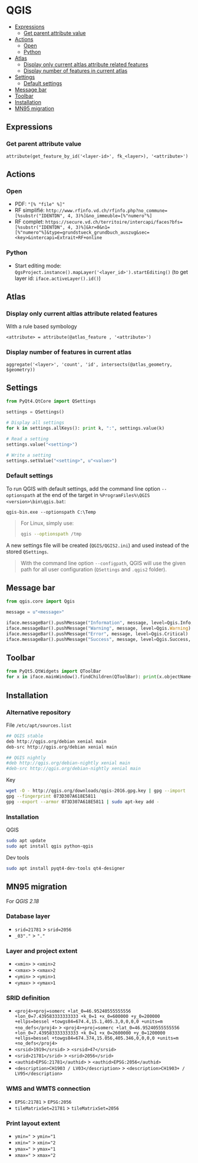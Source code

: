 # QGIS

* [Expressions](#expressions)
  * [Get parent attribute value](#get-parent-attribute-value)
* [Actions](#actions)
  * [Open](#open)
  * [Python](#python)
* [Atlas](#atlas)
  * [Display only current altlas attribute related features](#display-only-current-altlas-attribute-related-features)
  * [Display number of features in current atlas](#display-number-of-features-in-current-atlas)
* [Settings](#settings)
  * [Default settings](#default-settings)
* [Message bar](#message-bar)
* [Toolbar](#toolbar)
* [Installation](#installation)
* [MN95 migration](#mn95-migration)

## Expressions

### Get parent attribute value

```
attribute(get_feature_by_id('<layer-id>', fk_<layer>), '<attribute>')
```

## Actions

### Open

* PDF: `"[% "file" %]"`
* RF simplifié: `http://www.rfinfo.vd.ch/rfinfo.php?no_commune=[%substr("IDENTDN", 4, 3)%]&no_immeuble=[%"numero"%]`
* RF complet: `https://secure.vd.ch/territoire/intercapi/faces?bfs=[%substr("IDENTDN", 4, 3)%]&kr=0&n1=[%"numero"%]&type=grundstueck_grundbuch_auszug&sec=<key>&intercapi=Extrait+RF+online`

### Python

* Start editing mode: `QgsProject.instance().mapLayer('<layer_id>').startEditing()` (to get layer id: `iface.activeLayer().id()`)

## Atlas

### Display only current altlas attribute related features

With a rule based symbology

```
<attribute> = attribute(@atlas_feature , '<attribute>')
```

### Display number of features in current atlas

```
aggregate('<layer>', 'count', 'id', intersects(@atlas_geometry, $geometry))
```

## Settings

```python
from PyQt4.QtCore import QSettings

settings = QSettings()

# Display all settings
for k in settings.allKeys(): print k, ":", settings.value(k)

# Read a setting
settings.value("<setting>")

# Write a setting
settings.setValue("<setting>", u"<value>")
```

### Default settings

To run QGIS with default settings, add the command line option `--optionspath` at the end of the target in `%ProgramFiles%\QGIS <version>\bin\qgis.bat`:

```batchfile
qgis-bin.exe --optionspath C:\Temp
```

> For Linux, simply use:
>
>```bash
>qgis --optionspath /tmp
>```

A new settings file will be created (`QGIS/QGIS2.ini`) and used instead of the stored `QSettings`.

> With the command line option `--configpath`, QGIS will use the given path for all user configuration (`QSettings` and `.qgis2` folder).

## Message bar

```python
from qgis.core import Qgis

message = u"<message>"

iface.messageBar().pushMessage("Information", message, level=Qgis.Info, duration=3)
iface.messageBar().pushMessage("Warning", message, level=Qgis.Warning)
iface.messageBar().pushMessage("Error", message, level=Qgis.Critical)
iface.messageBar().pushMessage("Success", message, level=Qgis.Success, duration=3)
```

## Toolbar

```python
from PyQt5.QtWidgets import QToolBar
for x in iface.mainWindow().findChildren(QToolBar): print(x.objectName())
```

## Installation

### Alternative repository

File `/etc/apt/sources.list`

```bash
## QGIS stable
deb http://qgis.org/debian xenial main
deb-src http://qgis.org/debian xenial main

## QGIS nightly
#deb http://qgis.org/debian-nightly xenial main
#deb-src http://qgis.org/debian-nightly xenial main
```

Key

```bash
wget -O - http://qgis.org/downloads/qgis-2016.gpg.key | gpg --import
gpg --fingerprint 073D307A618E5811
gpg --export --armor 073D307A618E5811 | sudo apt-key add -
```

### Installation

QGIS

```bash
sudo apt update
sudo apt install qgis python-qgis
```

Dev tools

```bash
sudo apt install pyqt4-dev-tools qt4-designer
```

## MN95 migration

For *QGIS 2.18*

### Database layer

* `srid=21781` > `srid=2056`
* `_03"."` > `"."`

### Layer and project extent

* `<xmin>` > `<xmin>2`
* `<xmax>` > `<xmax>2`
* `<ymin>` > `<ymin>1`
* `<ymax>` > `<ymax>1`

### SRID definition

* `<proj4>+proj=somerc +lat_0=46.95240555555556 +lon_0=7.439583333333333 +k_0=1 +x_0=600000 +y_0=200000 +ellps=bessel +towgs84=674.4,15.1,405.3,0,0,0,0 +units=m +no_defs</proj4>` > `<proj4>+proj=somerc +lat_0=46.95240555555556 +lon_0=7.439583333333333 +k_0=1 +x_0=2600000 +y_0=1200000 +ellps=bessel +towgs84=674.374,15.056,405.346,0,0,0,0 +units=m +no_defs</proj4>`
* `<srsid>1919</srsid>` > `<srsid>47</srsid>`
* `<srid>21781</srid>` > `<srid>2056</srid>`
* `<authid>EPSG:21781</authid>` > `<authid>EPSG:2056</authid>`
* `<description>CH1903 / LV03</description>` > `<description>CH1903+ / LV95</description>`

### WMS and WMTS connection

* `EPSG:21781` > `EPSG:2056`
* `tileMatrixSet=21781` > `tileMatrixSet=2056`

### Print layout extent

* `ymin="` > `ymin="1`
* `xmin="` > `xmin="2`
* `ymax="` > `ymax="1`
* `xmax="` > `xmax="2`

